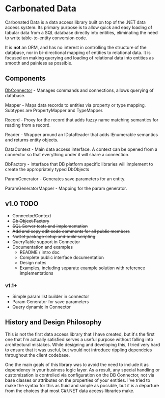 # Carbonated Data

Carbonated Data is a data access library built on top of the .NET data access system. Its primary purpose is to allow quick and easy loading of tabular data from a SQL database directly into entities, eliminating the need to write table-to-entity conversion code.

It is **not** an ORM, and has no interest in controlling the structure of the database, nor in bi-directional mapping of entities to relational data. It is focused on making querying and loading of relational data into entities as smooth and painless as possible.

## Components

[DbConnector](doc/DbConnector.md) - Manages commands and connections, allows querying of database.

Mapper - Maps data records to entities via property or type mapping. Subtypes are PropertyMapper and TypeMapper.

Record - Proxy for the record that adds fuzzy name matching semantics for reading from a record.

Reader - Wrapper around an IDataReader that adds IEnumerable semantics and returns entity objects.

DataContext - Main data access interface. A context can be opened from a connector so that everything under it will share a connection.

DbFactory - Interface that DB platform specific libraries will implement to create the appropriately typed DbObjects

ParamGenerator - Generates save parameters for an entity.

ParamGeneratorMapper - Mapping for the param generator.

## v1.0 TODO

* ~~Connector/Context~~
* ~~Db Object Factory~~
* ~~SQL Server tests and implementation~~
* ~~Add and copy edit code comments for all public members~~
* ~~NuGet package setup and build scripting~~
* ~~QueryTable support in Connector~~
* Documentation and examples
  * README / intro doc
  * Complete public interface documentation
  * Design notes
  * Examples, including separate example solution with reference implementations

### v1.1+

* Simple param list builder in connector
* Param Generator for save parameters
* Query dynamic in Connector


## History and Design Philosophy

This is not the first data access library that I have created, but it's the first one that I'm actually satisfied serves a useful purpose without falling into architectural mistakes. While designing and developing this, I tried very hard to ensure that it was useful, but would not introduce rippling dependcies throughout the client codebase.

One the main goals of this library was to avoid the need to include it as dependency in your business logic layer. As a result, any special handling or customization is controlled via configuration on the DB Connector, not via base classes or attributes on the properties of your entities. I've tried to make the syntax for this as fluid and simple as possible, but it is a departure from the choices that most C#/.NET data access libraries make.
